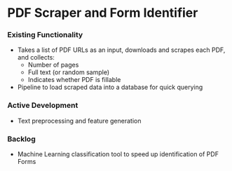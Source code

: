 # **PDF Scraper and Form Identifier**


### Existing Functionality
* Takes a list of PDF URLs as an input, downloads and scrapes each PDF, and collects:
  * Number of pages
  * Full text (or random sample)
  * Indicates whether PDF is fillable
* Pipeline to load scraped data into a database for quick querying

### Active Development
* Text preprocessing and feature generation

### Backlog
* Machine Learning classification tool to speed up identification of PDF Forms
